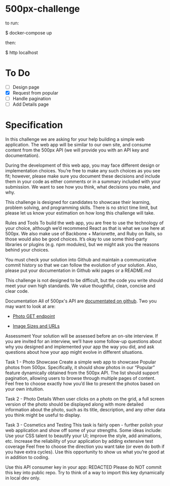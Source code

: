 # 500px-challenge

to run:

$ docker-compose up

then:

$ http localhost

# To Do

- [ ] Design page
- [x] Request from popular
- [ ] Handle pagination
- [ ] Add Details page

# Specification

In this challenge we are asking for your help building a simple web application. The web app will be similar to our own site, and consume content from the 500px API (we will provide you with an API key and documentation).

During the development of this web app, you may face different design or implementation choices. You’re free to make any such choices as you see fit; however, please make sure you document these decisions and include them in your code as either comments or in a summary included with your submission. We want to see how you think, what decisions you make, and why.

This challenge is designed for candidates to showcase their learning, problem solving, and programming skills. There is no strict time limit, but please let us know your estimation on how long this challenge will take.

Rules and Tools
To build the web app, you are free to use the technology of your choice, although we’d recommend React as that is what we use here at 500px. We also make use of Backbone + Marionette, and Ruby on Rails, so those would also be good choices. It’s okay to use some third-party libraries or plugins (e.g. npm modules), but we might ask you the reasons behind your choices.

You must check your solution into Github and maintain a communicative commit history so that we can follow the evolution of your solution. Also, please put your documentation in Github wiki pages or a README.md

This challenge is not designed to be difficult, but the code you write should meet your own high standards. We value thoughtful, clean, concise and clear code.

Documentation
All of 500px's API are [documentated on github](https://github.com/500px/legacy-api-documentation). Two you may want to look at are:

* [Photo GET endpoint](https://github.com/500px/legacy-api-documentation/blob/master/endpoints/photo/GET_photos.md)

* [Image Sizes and URLs](https://github.com/500px/legacy-api-documentation/blob/master/basics/formats_and_terms.md#image-urls-and-image-sizes)

Assessment
Your solution will be assessed before an on-site interview. If you are invited for an interview, we’ll have some follow-up questions about why you designed and implemented your app the way you did, and ask questions about how your app might evolve in different situations.

Task 1 - Photo Showcase
Create a simple web app to showcase Popular photos from 500px. Specifically, it should show photos in our “Popular” feature dynamically obtained from the 500px API. The list should support pagination, allowing users to browse through multiple pages of content. Feel free to choose exactly how you’d like to present the photos based on your own intuition.

Task 2 - Photo Details
When user clicks on a photo on the grid, a full screen version of the photo should be displayed along with more detailed information about the photo, such as its title, description, and any other data you think might be useful to display.

Task 3 - Cosmetics and Testing
This task is fairly open - further polish your web application and show off some of your strengths. Some ideas include:
Use your CSS talent to beautify your UI; improve the style, add animations, etc. Increase the reliability of your application by adding extensive test coverage
Feel free to choose the direction you want take (or even do both if you have extra cycles). Use this opportunity to show us what you’re good at in addition to coding.

Use this API consumer key in your app: REDACTED Please do NOT commit this key into public repo. Try to think of a way to import this key dynamically in local dev only.
